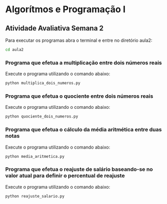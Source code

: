 # Algorítmos e Programação I

## Atividade Avaliativa Semana 2

Para executar os programas abra o terminal e entre no diretório aula2:

```bash 
cd aula2
```
### Programa que efetua a multiplicação entre dois números reais

Execute o programa utilizando o comando abaixo:

```bash 
python multiplica_dois_numeros.py
```

### Programa que efetua o quociente entre dois números reais

Execute o programa utilizando o comando abaixo:

```bash 
python quociente_dois_numeros.py
```

### Programa que efetua o cálculo da média aritmética entre duas notas

Execute o programa utilizando o comando abaixo:

```bash 
python media_aritmetica.py
```

### Programa que efetua o reajuste de salário baseando-se no valor atual para definir o percentual de reajuste

Execute o programa utilizando o comando abaixo:

```bash 
python reajuste_salario.py
```

